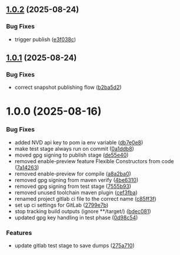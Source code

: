 ## [1.0.2](https://gitlab.com/soliscode/soliscode-test/compare/v1.0.1...v1.0.2) (2025-08-24)


### Bug Fixes

* trigger publish ([e3f038c](https://gitlab.com/soliscode/soliscode-test/commit/e3f038cbc05fa324f11060c87ada8da8de79b37b))

## [1.0.1](https://gitlab.com/soliscode/soliscode-test/compare/v1.0.0...v1.0.1) (2025-08-24)


### Bug Fixes

* correct snapshot publishing flow ([b2ba5d2](https://gitlab.com/soliscode/soliscode-test/commit/b2ba5d2f42ddc7058f4dde4c373028aee11cb979))

# 1.0.0 (2025-08-16)


### Bug Fixes

* added NVD api key to pom ia env variable ([db7e0e8](https://gitlab.com/soliscode/soliscode-test/commit/db7e0e8ad614422857ba6ad1e4e6be61decd1122))
* make test stage always run on commit ([0a1ddb8](https://gitlab.com/soliscode/soliscode-test/commit/0a1ddb8b889bca8d0a35a9f6d59a5407207d3128))
* moved gpg signing to publish stage ([de55e40](https://gitlab.com/soliscode/soliscode-test/commit/de55e4092bb9d50c338b48af1475d2ca6b436ebe))
* removed enable-preview feature Flexible Constructors from code ([7a14263](https://gitlab.com/soliscode/soliscode-test/commit/7a14263e6405726b4a6904e85f04a474d4c48d31))
* removed enable-preview for compile ([a8a2ba0](https://gitlab.com/soliscode/soliscode-test/commit/a8a2ba0dcdde960035ca7c967a9a336785b8d0d0))
* removed gpg signing from maven verify ([4be6310](https://gitlab.com/soliscode/soliscode-test/commit/4be63103b32b0970ffb579b8df5403bb5b5c6d7e))
* removed gpg signing from test stage ([7555b93](https://gitlab.com/soliscode/soliscode-test/commit/7555b93d7c1fba59ed7c6f9cee1fbbf18f662c2a))
* removed unused toolchain maven plugin ([cef3fba](https://gitlab.com/soliscode/soliscode-test/commit/cef3fbab7c355fb04745160042ea8f5ebd3ac33c))
* renamed project gitlab ci file to the correct name ([c85ff3f](https://gitlab.com/soliscode/soliscode-test/commit/c85ff3f97ab7a6955e05f555f90b44fcd96b984f))
* set up ci settings for GitLab ([2799e7b](https://gitlab.com/soliscode/soliscode-test/commit/2799e7b7dab761b11e7d414c039e753072e2dc7f))
* stop tracking build outputs (ignore **/target/) ([bdec081](https://gitlab.com/soliscode/soliscode-test/commit/bdec0812bd974801ceb4c558a81bdf54b1eaf65a))
* updated gpg key handling in test phase ([0d98c54](https://gitlab.com/soliscode/soliscode-test/commit/0d98c54b65d58ee85b8a9f23fb09a90e26cb850b))


### Features

* update gitlab test stage to save dumps ([275a710](https://gitlab.com/soliscode/soliscode-test/commit/275a710f60f709630eaebc807a62e03b16839523))
